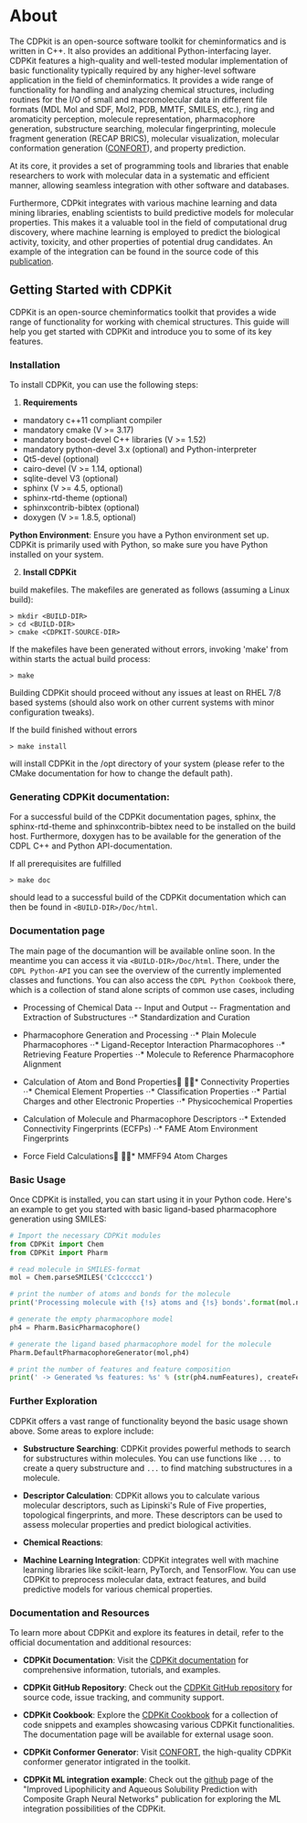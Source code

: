 # About

The CDPkit is an open-source software toolkit for cheminformatics and is written in C++. It also provides an additional Python-interfacing layer.
CDPKit features a high-quality and well-tested modular implementation of basic functionality typically required by any higher-level software application in the field of cheminformatics. 
It provides a wide range of functionality for handling and analyzing chemical structures, including routines for the I/O of small and macromolecular data in different file formats (MDL Mol and SDF, Mol2, PDB, MMTF, SMILES, etc.), ring and aromaticity perception, molecule representation, pharmacophore generation, substructure searching, molecular fingerprinting, molecule fragment generation (RECAP BRICS), molecular visualization, molecular conformation generation ([CONFORT](https://www.researchsquare.com/article/rs-1597257/v1)), and property prediction.

At its core, it provides a set of programming tools and libraries that enable researchers to work with molecular data in a systematic and efficient manner, allowing seamless integration with other software and databases.

Furthermore, CDPkit integrates with various machine learning and data mining libraries, enabling scientists to build predictive models for molecular 
properties. This makes it a valuable tool in the field of computational drug discovery, where machine learning is employed to predict the biological activity, toxicity, 
and other properties of potential drug candidates. An example of the integration can be found in the source code of this [publication](https://www.mdpi.com/1420-3049/26/20/6185).

## Getting Started with CDPKit

CDPKit is an open-source cheminformatics toolkit that provides a wide range of functionality for working with chemical structures. This guide will help you get started with CDPKit and introduce you to some of its key features.

### Installation

To install CDPKit, you can use the following steps:

1. **Requirements**
- mandatory c++11 compliant compiler
- mandatory cmake (V >= 3.17)
- mandatory boost-devel C++ libraries (V >= 1.52)
- mandatory python-devel 3.x (optional) and Python-interpreter
- Qt5-devel (optional)
- cairo-devel (V >= 1.14, optional)
- sqlite-devel V3 (optional)
- sphinx (V >= 4.5, optional)
- sphinx-rtd-theme (optional)
- sphinxcontrib-bibtex (optional)
- doxygen (V >= 1.8.5, optional)

**Python Environment**: Ensure you have a Python environment set up. CDPKit is primarily used with Python, so make sure you have Python installed on your system.

2. **Install CDPKit**

build makefiles. The makefiles are generated as follows
(assuming a Linux build):

```
> mkdir <BUILD-DIR>
> cd <BUILD-DIR>
> cmake <CDPKIT-SOURCE-DIR>
```

If the makefiles have been generated without errors, invoking
'make' from within <BUILD-DIR> starts the actual build process: 

```
> make
```

Building CDPKit should proceed without any issues at least on RHEL 7/8 based systems 
(should also work on other current systems with minor configuration tweaks). 

If the build finished without errors

```
> make install
```

will install CDPKit in the /opt directory of your system (please refer to
the CMake documentation for how to change the default path).


### Generating CDPKit documentation:

For a successful build of the CDPKit documentation pages, sphinx, the sphinx-rtd-theme and sphinxcontrib-bibtex
need to be installed on the build host. Furthermore, doxygen has to be available for the generation
of the CDPL C++ and Python API-documentation.

If all prerequisites are fulfilled

```
> make doc
```

should lead to a successful build of the CDPKit documentation which can then be found in `<BUILD-DIR>/Doc/html`.

### Documentation page
The main page of the documantion will be available online soon.
In the meantime you can access it via `<BUILD-DIR>/Doc/html`.
There, under the `CDPL Python-API` you can see the overview of the currently implemented classes and functions.
You can also access the `CDPL Python Cookbook` there, which is a collection of stand alone scripts of common use cases, including

- Processing of Chemical Data
-- Input and Output
-- Fragmentation and Extraction of Substructures
⋅⋅* Standardization and Curation

- Pharmacophore Generation and Processing
⋅⋅* Plain Molecule Pharmacophores
⋅⋅* Ligand-Receptor Interaction Pharmacophores
⋅⋅* Retrieving Feature Properties
⋅⋅* Molecule to Reference Pharmacophore Alignment

- Calculation of Atom and Bond Properties
⋅⋅* Connectivity Properties
⋅⋅* Chemical Element Properties
⋅⋅* Classification Properties
⋅⋅* Partial Charges and other Electronic Properties
⋅⋅* Physicochemical Properties

- Calculation of Molecule and Pharmacophore Descriptors
⋅⋅* Extended Connectivity Fingerprints (ECFPs)
⋅⋅* FAME Atom Environment Fingerprints

- Force Field Calculations
⋅⋅* MMFF94 Atom Charges

### Basic Usage

Once CDPKit is installed, you can start using it in your Python code. Here's an example to get you started with basic ligand-based pharmacophore generation using SMILES:

```python
# Import the necessary CDPKit modules
from CDPKit import Chem
from CDPKit import Pharm

# read molecule in SMILES-format
mol = Chem.parseSMILES('Cc1ccccc1')

# print the number of atoms and bonds for the molecule
print('Processing molecule with {!s} atoms and {!s} bonds'.format(mol.numAtoms, mol.numBonds))

# generate the empty pharmacophore model
ph4 = Pharm.BasicPharmacophore()

# generate the ligand based pharmacophore model for the molecule
Pharm.DefaultPharmacophoreGenerator(mol,ph4)

# print the number of features and feature composition
print(' -> Generated %s features: %s' % (str(ph4.numFeatures), createFeatureCompositionStr(ph4)))
```

### Further Exploration

CDPKit offers a vast range of functionality beyond the basic usage shown above. Some areas to explore include:

- **Substructure Searching**: CDPKit provides powerful methods to search for substructures within molecules. You can use functions like `...` to create a query substructure and `...` to find matching substructures in a molecule.

- **Descriptor Calculation**: CDPKit allows you to calculate various molecular descriptors, such as Lipinski's Rule of Five properties, topological fingerprints, and more. These descriptors can be used to assess molecular properties and predict biological activities.

- **Chemical Reactions**: 

- **Machine Learning Integration**: CDPKit integrates well with machine learning libraries like scikit-learn, PyTorch, and TensorFlow. You can use CDPKit to preprocess molecular data, extract features, and build predictive models for various chemical properties.

### Documentation and Resources

To learn more about CDPKit and explore its features in detail, refer to the official documentation and additional resources:

- **CDPKit Documentation**: Visit the [CDPKit documentation](http://a7srv2.pch.univie.ac.at/cdpkit/getting_started/index.html#getting-started) for comprehensive information, tutorials, and examples.

- **CDPKit GitHub Repository**: Check out the [CDPKit GitHub repository](https://github.com/molinfo-vienna/CDPKit) for source code, issue tracking, and community support.

- **CDPKit Cookbook**: Explore the [CDPKit Cookbook](http://a7srv2.pch.univie.ac.at/cdpkit/cdpl_python_cookbook/index.html) for a collection of code snippets and examples showcasing various CDPKit functionalities. The documentation page will be available for external usage soon.

- **CDPKit Conformer Generator**: Visit [CONFORT](https://www.researchsquare.com/article/rs-1597257/v1), the high-quality CDPKit conformer generator intigrated in the toolkit.

- **CDPKit ML integration example**: Check out the [github](https://github.com/spudlig/graph_networks) page of the "Improved Lipophilicity and Aqueous Solubility Prediction with Composite Graph Neural Networks" publication for exploring the ML integration possibilities of the CDPKit.